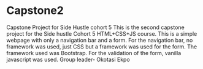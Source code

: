 # Capstone2
Capstone Project for Side Hustle cohort 5
This is the second capstone project for the Side hustle Cohort 5 HTML+CSS+JS course. This is a simple webpage with only a navigation bar and a form.
For the navigation bar, no framework was used, just CSS but a framework was used for the form. The framework used was Bootstrap. For the validation of the form, vanilla javascript was used.
Group leader- Okotasi Ekpo 
